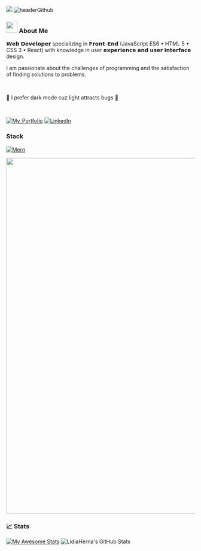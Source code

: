 ![](./headerGithub.png)
![headerGithub](https://github.com/LidiaHerna/LidiaHerna/assets/47499355/22314b10-acab-46b2-a47f-bdf5f756c697)

### <img src="https://cultofthepartyparrot.com/parrots/hd/laptop_parrot.gif" width="30" height="30"/>  About Me  
𝗪𝗲𝗯 𝗗𝗲𝘃𝗲𝗹𝗼𝗽𝗲𝗿 specializing in 𝗙𝗿𝗼𝗻𝘁-𝗘𝗻𝗱 (JavaScript ES6 • HTML 5 • CSS 3 • React) with knowledge in user 𝗲𝘅𝗽𝗲𝗿𝗶𝗲𝗻𝗰𝗲 𝗮𝗻𝗱 𝘂𝘀𝗲𝗿 𝗶𝗻𝘁𝗲𝗿𝗳𝗮𝗰𝗲 design.


I am passionate about the challenges of programming and the satisfaction of finding solutions to problems.

</br>

🌠  I prefer dark mode cuz light attracts bugs 🌠 

</br>

[![My_Portfolio](https://img.shields.io/badge/my_portfolio-grey?style=for-the-badge&logo=ko-fi&logoColor=white)](https://lidiaherna.dev/)
[![LinkedIn](https://img.shields.io/badge/linkedin-0A66C2?style=for-the-badge&logo=linkedin&logoColor=white)](https://www.linkedin.com/in/lidiaherna/)

### Stack
[![Mern](https://skillicons.dev/icons?i=mongodb,express,react,nodejs&perline=4)](https://skillicons.dev)

<img src="https://user-images.githubusercontent.com/74038190/225813708-98b745f2-7d22-48cf-9150-083f1b00d6c9.gif" width="950"/>

<!--### 🚀 Top Projects

<a href="https://github.com/LidiaHerna">
  <img align="center" src="" />
</a>-->

### 📈 Stats
[![My Awesome Stats](https://awesome-github-stats.azurewebsites.net/user-stats/lidiaherna?cardType=octocat&theme=gotham&preferLogin=false&Title=00D6B4B4&Border=000000)](https://git.io/awesome-stats-card)
<img src="https://github-readme-stats.vercel.app/api/top-langs/?username=LidiaHerna&theme=gotham&show_icons=true&hide_border=true&layout=compact" alt="LidiaHerna's GitHub Stats" />
